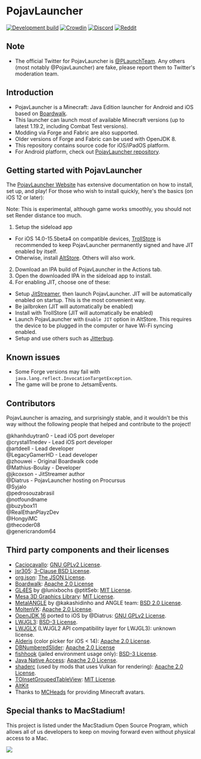 # PojavLauncher
[![Development build](https://github.com/PojavLauncherTeam/PojavLauncher_iOS/actions/workflows/development.yml/badge.svg?branch=main)](https://github.com/PojavLauncherTeam/PojavLauncher_iOS/actions/workflows/development.yml)
[![Crowdin](https://badges.crowdin.net/pojavlauncher/localized.svg)](https://crowdin.com/project/pojavlauncher)
[![Discord](https://img.shields.io/discord/724163890803638273.svg?label=&logo=discord&logoColor=ffffff&color=7389D8&labelColor=6A7EC2)](https://discord.gg/x5pxnANzbX)
[![Reddit](https://img.shields.io/badge/dynamic/json.svg?label=r/PojavLauncher%20member%20count&query=$.data.subscribers&url=https://www.reddit.com/r/PojavLauncher/about.json)](https://reddit.com/r/PojavLauncher)

## Note
- The official Twitter for PojavLauncher is [@PLaunchTeam](https://twitter.com/PLaunchTeam). Any others (most notably @PojavLauncher) are fake, please report them to Twitter's moderation team.

## Introduction
- PojavLauncher is a Minecraft: Java Edition launcher for Android and iOS based on [Boardwalk](https://github.com/zhuowei/Boardwalk).
- This launcher can launch most of available Minecraft versions (up to latest 1.19.2, including Combat Test versions).
- Modding via Forge and Fabric are also supported.
- Older versions of Forge and Fabric can be used with OpenJDK 8.
- This repository contains source code for iOS/iPadOS platform.
- For Android platform, check out [PojavLauncher repository](https://github.com/PojavLauncherTeam/PojavLauncher).

## Getting started with PojavLauncher

The [PojavLauncher Website](https://pojavlauncherteam.github.io/INSTALL.html#ios) has extensive documentation on how to install, set up, and play! For those who wish to install quickly, here's the basics (on iOS 12 or later):

Note: This is experimental, although game works smoothly, you should not set Render distance too much.

1. Setup the sideload app
- For iOS 14.0-15.5beta4 on compatible devices, [TrollStore](https://github.com/opa334/TrollStore) is recommended to keep PojavLauncher permanently signed and have JIT enabled by itself.
- Otherwise, install [AltStore](https://altstore.io). Others will also work.
2. Download an IPA build of PojavLauncher in the Actions tab.
3. Open the downloaded IPA in the sideload app to install.
4. For enabling JIT, choose one of these:
 - Setup [JitStreamer](http://jitstreamer.com), then launch PojavLauncher. JIT will be automatically enabled on startup. This is the most convenient way.
 - Be jailbroken (JIT will automatically be enabled)
 - Install with TrollStore (JIT will automatically be enabled)
 - Launch PojavLauncher with `Enable JIT` option in AltStore. This requires the device to be plugged in the computer or have Wi-Fi syncing enabled.
 - Setup and use others such as [Jitterbug](https://github.com/osy/Jitterbug).

## Known issues
* Some Forge versions may fail with `java.lang.reflect.InvocationTargetException`.
* The game will be prone to JetsamEvents.

## Contributors
PojavLauncher is amazing, and surprisingly stable, and it wouldn't be this way without the following people that helped and contribute to the project!

@khanhduytran0 - Lead iOS port developer  
@crystall1nedev - Lead iOS port developer  
@artdeell - Lead developer  
@LegacyGamerHD - Lead developer  
@zhouwei - Original Boardwalk code  
@Mathius-Boulay - Developer   
@jkcoxson - JitStreamer author   
@Diatrus - PojavLauncher hosting on Procursus  
@Syjalo  
@pedrosouzabrasil  
@notfoundname  
@buzybox11  
@RealEthanPlayzDev  
@HongyiMC  
@thecoder08  
@genericrandom64  

## Third party components and their licenses
- [Caciocavallo](https://github.com/PojavLauncherTeam/caciocavallo): [GNU GPLv2 License](https://github.com/PojavLauncherTeam/caciocavallo/blob/master/LICENSE).
- [jsr305](https://code.google.com/p/jsr-305): [3-Clause BSD License](http://opensource.org/licenses/BSD-3-Clause).
- [org.json](https://github.com/stleary/JSON-java): [The JSON License](https://www.json.org/license.html).
- [Boardwalk](https://github.com/zhuowei/Boardwalk): [Apache 2.0 License](https://github.com/zhuowei/Boardwalk/blob/master/LICENSE)
- [GL4ES](https://github.com/ptitSeb/gl4es) by @lunixbochs @ptitSeb: [MIT License](https://github.com/ptitSeb/gl4es/blob/master/LICENSE).
- [Mesa 3D Graphics Library](https://gitlab.freedesktop.org/mesa/mesa): [MIT License](https://docs.mesa3d.org/license.html).
- [MetalANGLE](https://github.com/kakashidinho/metalangle) by @kakashidinho and ANGLE team: [BSD 2.0 License](https://github.com/kakashidinho/metalangle/blob/master/LICENSE).
- [MoltenVK](https://github.com/KhronosGroup/MoltenVK): [Apache 2.0 License](https://github.com/KhronosGroup/MoltenVK/blob/master/LICENSE).
- [OpenJDK 16](https://www.ios-repo-updates.com/repository/procursus/package/openjdk-16-jre) ported to iOS by @Diatrus: [GNU GPLv2 License](https://openjdk.java.net/legal/gplv2+ce.html).
- [LWJGL3](https://github.com/PojavLauncherTeam/lwjgl3): [BSD-3 License](https://github.com/LWJGL/lwjgl3/blob/master/LICENSE.md).
- [LWJGLX](https://github.com/PojavLauncherTeam/lwjglx) (LWJGL2 API compatibility layer for LWJGL3): unknown license.
- [Alderis](https://github.com/hbang/Alderis) (color picker for iOS < 14): [Apache 2.0 License](https://github.com/hbang/Alderis/blob/master/LICENSE.md).
- [DBNumberedSlider](https://github.com/immago/DBNumberedSlider): [Apache 2.0 License](https://github.com/immago/DBNumberedSlider/blob/master/LICENSE)
- [fishhook](https://github.com/facebook/fishhook) (jailed environment usage only): [BSD-3 License](https://github.com/facebook/fishhook/blob/main/LICENSE).
- [Java Native Access](https://github.com/java-native-access/jna): [Apache 2.0 License](https://github.com/java-native-access/jna/blob/master/LICENSE).
- [shaderc](https://github.com/google/shaderc) (used by mods that uses Vulkan for rendering): [Apache 2.0 License](https://github.com/google/shaderc/blob/main/LICENSE).
- [TOInsetGroupedTableView](https://github.com/TimOliver/TOInsetGroupedTableView): [MIT License](https://github.com/TimOliver/TOInsetGroupedTableView/blob/master/LICENSE).
- [AltKit](https://github.com/rileytestut/AltKit)
- Thanks to [MCHeads](https://mc-heads.net) for providing Minecraft avatars.

## Special thanks to MacStadium!
This project is listed under the MacStadium Open Source Program, which allows all of us developers to keep on moving forward even without physical access to a Mac.

![](https://user-images.githubusercontent.com/55281754/183129754-c3736bb9-d528-4af7-9351-a12b3be7549e.png)

<!-- sillysock was here -->

